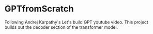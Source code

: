 # GPTfromScratch
Following Andrej Karpathy's Let's build GPT youtube video. This project builds out the decoder section of the transformer model. 
